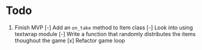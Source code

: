 # Todo

1. Finish MVP
   [-] Add an `on_take` method to Item class
   [-] Look into using textwrap module
   [-] Write a function that randomly distributes the items thoughout the game
   [x] Refactor game loop
